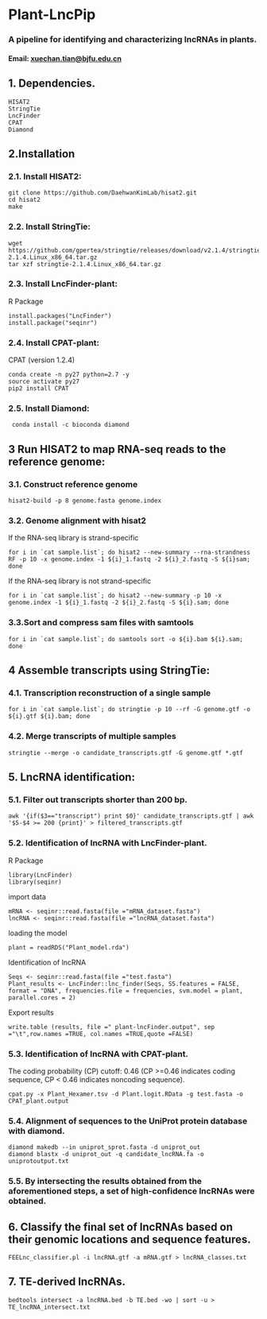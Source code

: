 # **Plant-LncPip**





### **A pipeline for identifying and characterizing lncRNAs in plants.**

#### **Email:** xuechan.tian@bjfu.edu.cn








## **1. Dependencies.** 



    HISAT2
    StringTie
    LncFinder
    CPAT
    Diamond





## **2.Installation**



### **2.1. Install HISAT2:**
    git clone https://github.com/DaehwanKimLab/hisat2.git
    cd hisat2
    make



### **2.2. Install StringTie:**
    wget https://github.com/gpertea/stringtie/releases/download/v2.1.4/stringtie-2.1.4.Linux_x86_64.tar.gz
    tar xzf stringtie-2.1.4.Linux_x86_64.tar.gz

	
	
### **2.3. Install LncFinder-plant:**
 R Package
 
    install.packages("LncFinder")
    install.package("seqinr")



### **2.4. Install CPAT-plant:**
 CPAT (version 1.2.4)
 
    conda create -n py27 python=2.7 -y
    source activate py27
    pip2 install CPAT


	
### **2.5. Install Diamond:**
     conda install -c bioconda diamond
	
	
	
	
## **3 Run HISAT2 to map RNA-seq reads to the reference genome:**



### **3.1. Construct reference genome**

    hisat2-build -p 8 genome.fasta genome.index 


### **3.2. Genome alignment with hisat2**
If the RNA-seq library is strand-specific

    for i in `cat sample.list`; do hisat2 --new-summary --rna-strandness RF -p 10 -x genome.index -1 ${i}_1.fastq -2 ${i}_2.fastq -S ${i}sam; done

	
	
If the RNA-seq library is not strand-specific

    for i in `cat sample.list`; do hisat2 --new-summary -p 10 -x genome.index -1 ${i}_1.fastq -2 ${i}_2.fastq -S ${i}.sam; done


### **3.3.Sort and compress sam files with samtools**
    for i in `cat sample.list`; do samtools sort -o ${i}.bam ${i}.sam; done
	
	

## **4 Assemble transcripts using StringTie:**	
	
	
	
### **4.1. Transcription reconstruction of a single sample**
    for i in `cat sample.list`; do stringtie -p 10 --rf -G genome.gtf -o ${i}.gtf ${i}.bam; done

	
	
	
### **4.2. Merge transcripts of multiple samples**	
	stringtie --merge -o candidate_transcripts.gtf -G genome.gtf *.gtf
	
	
	
	
## **5. LncRNA identification:**	



### **5.1. Filter out transcripts shorter than 200 bp.**

    awk '{if($3=="transcript") print $0}' candidate_transcripts.gtf | awk '$5-$4 >= 200 {print}' > filtered_transcripts.gtf



### **5.2.  Identification of lncRNA with LncFinder-plant.**	

R Package

    library(LncFinder)
    library(seqinr)
	
	
import data

    mRNA <- seqinr::read.fasta(file ="mRNA_dataset.fasta")
    lncRNA <- seqinr::read.fasta(file ="lncRNA_dataset.fasta")
	
	
loading the model

    plant = readRDS("Plant_model.rda")
	
	
Identification of lncRNA 

    Seqs <- seqinr::read.fasta(file ="test.fasta")
    Plant_results <- LncFinder::lnc_finder(Seqs, SS.features = FALSE, format = "DNA", frequencies.file = frequencies, svm.model = plant, parallel.cores = 2)
	
	
Export results

    write.table (results, file =" plant-lncFinder.output", sep ="\t",row.names =TRUE, col.names =TRUE,quote =FALSE)




### **5.3. Identification of lncRNA with CPAT-plant.**	
The coding probability (CP) cutoff: 0.46 (CP >=0.46 indicates coding sequence, CP < 0.46 indicates noncoding sequence).

    cpat.py -x Plant_Hexamer.tsv -d Plant.logit.RData -g test.fasta -o CPAT_plant.output





### **5.4. Alignment of sequences to the UniProt protein database with diamond.**	
    diamond makedb --in uniprot_sprot.fasta -d uniprot_out
    diamond blastx -d uniprot_out -q candidate_lncRNA.fa -o uniprotoutput.txt




### **5.5. By intersecting the results obtained from the aforementioned steps, a set of high-confidence lncRNAs were obtained.**
	
	

	
	
## **6. Classify the final set of lncRNAs based on their genomic locations and sequence features.**		
	FEELnc_classifier.pl -i lncRNA.gtf -a mRNA.gtf > lncRNA_classes.txt
	
	
	
	
## **7. TE-derived lncRNAs.**		
	bedtools intersect -a lncRNA.bed -b TE.bed -wo | sort -u > TE_lncRNA_intersect.txt 
	
	
	
	
	
	
	
	
